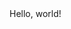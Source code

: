 <!DOCTYPE html>
<html lang ="en" dir ="ltr">
  <head>
    <meta charset="utf-8">
    <title>hello</title>
  </head>
  <body>
    Hello, world!
  </body>
</html>
